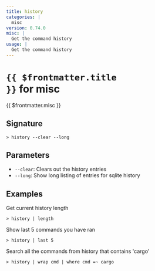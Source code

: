 ```yaml
---
title: history
categories: |
  misc
version: 0.74.0
misc: |
  Get the command history
usage: |
  Get the command history
---
```


# <code>{{ $frontmatter.title }}</code> for misc

<div class='command-title'>{{ $frontmatter.misc }}</div>

## Signature

```> history --clear --long```

## Parameters

 -  `--clear`: Clears out the history entries
 -  `--long`: Show long listing of entries for sqlite history

## Examples

Get current history length
```shell
> history | length
```

Show last 5 commands you have ran
```shell
> history | last 5
```

Search all the commands from history that contains 'cargo'
```shell
> history | wrap cmd | where cmd =~ cargo
```
